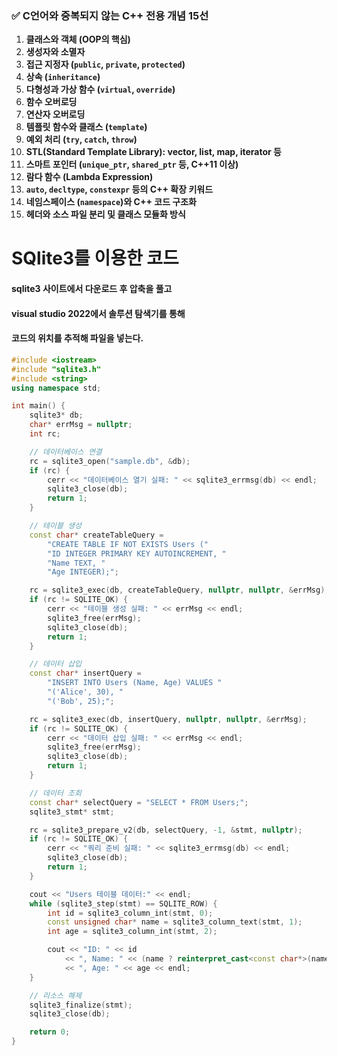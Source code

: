 ### ✅ C언어와 중복되지 않는 **C++ 전용 개념 15선**

1. **클래스와 객체 (OOP의 핵심)**
2. **생성자와 소멸자**
3. **접근 지정자 (`public`, `private`, `protected`)**
4. **상속 (`inheritance`)**
5. **다형성과 가상 함수 (`virtual`, `override`)**
6. **함수 오버로딩**
7. **연산자 오버로딩**
8. **템플릿 함수와 클래스 (`template`)**
9. **예외 처리 (`try`, `catch`, `throw`)**
10. **STL(Standard Template Library): vector, list, map, iterator 등**
11. **스마트 포인터 (`unique_ptr`, `shared_ptr` 등, C++11 이상)**
12. **람다 함수 (Lambda Expression)**
13. **`auto`, `decltype`, `constexpr` 등의 C++ 확장 키워드**
14. **네임스페이스 (`namespace`)와 C++ 코드 구조화**
15. **헤더와 소스 파일 분리 및 클래스 모듈화 방식**

# SQlite3를 이용한 코드
#### sqlite3 사이트에서 다운로드 후 압축을 풀고  
#### visual studio 2022에서 솔루션 탐색기를 통해 
#### 코드의 위치를 추적해 파일을 넣는다.
```cpp
#include <iostream>
#include "sqlite3.h"
#include <string>
using namespace std;

int main() {
    sqlite3* db;
    char* errMsg = nullptr;
    int rc;

    // 데이터베이스 연결
    rc = sqlite3_open("sample.db", &db);
    if (rc) {
        cerr << "데이터베이스 열기 실패: " << sqlite3_errmsg(db) << endl;
        sqlite3_close(db);
        return 1;
    }

    // 테이블 생성
    const char* createTableQuery =
        "CREATE TABLE IF NOT EXISTS Users ("
        "ID INTEGER PRIMARY KEY AUTOINCREMENT, "
        "Name TEXT, "
        "Age INTEGER);";

    rc = sqlite3_exec(db, createTableQuery, nullptr, nullptr, &errMsg);
    if (rc != SQLITE_OK) {
        cerr << "테이블 생성 실패: " << errMsg << endl;
        sqlite3_free(errMsg);
        sqlite3_close(db);
        return 1;
    }

    // 데이터 삽입
    const char* insertQuery =
        "INSERT INTO Users (Name, Age) VALUES "
        "('Alice', 30), "
        "('Bob', 25);";

    rc = sqlite3_exec(db, insertQuery, nullptr, nullptr, &errMsg);
    if (rc != SQLITE_OK) {
        cerr << "데이터 삽입 실패: " << errMsg << endl;
        sqlite3_free(errMsg);
        sqlite3_close(db);
        return 1;
    }

    // 데이터 조회
    const char* selectQuery = "SELECT * FROM Users;";
    sqlite3_stmt* stmt;

    rc = sqlite3_prepare_v2(db, selectQuery, -1, &stmt, nullptr);
    if (rc != SQLITE_OK) {
        cerr << "쿼리 준비 실패: " << sqlite3_errmsg(db) << endl;
        sqlite3_close(db);
        return 1;
    }

    cout << "Users 테이블 데이터:" << endl;
    while (sqlite3_step(stmt) == SQLITE_ROW) {
        int id = sqlite3_column_int(stmt, 0);
        const unsigned char* name = sqlite3_column_text(stmt, 1);
        int age = sqlite3_column_int(stmt, 2);

        cout << "ID: " << id
            << ", Name: " << (name ? reinterpret_cast<const char*>(name) : "NULL")
            << ", Age: " << age << endl;
    }

    // 리소스 해제
    sqlite3_finalize(stmt);
    sqlite3_close(db);

    return 0;
}
```
